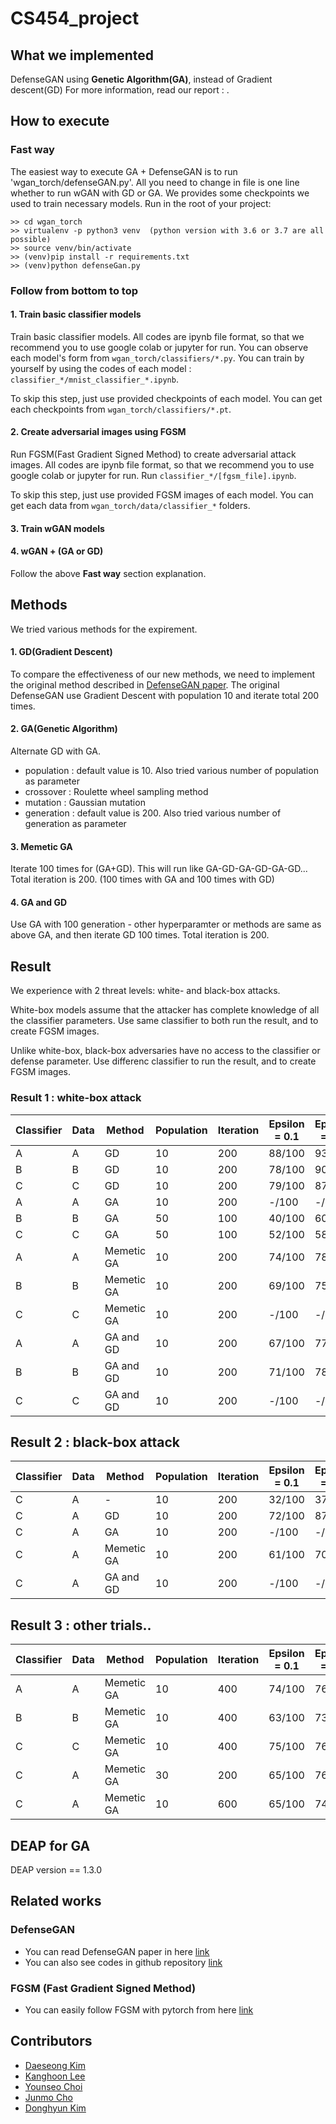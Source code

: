 # CS454_project

## What we implemented
DefenseGAN using **Genetic Algorithm(GA)**, instead of Gradient descent(GD)
For more information, read our report : .

## How to execute
### Fast way
The easiest way to execute GA + DefenseGAN is to run 'wgan_torch/defenseGAN.py'. All you need to change in file is one line whether to run wGAN with GD or GA. We provides some checkpoints we used to train necessary models. Run in the root of your project:
```
>> cd wgan_torch
>> virtualenv -p python3 venv  (python version with 3.6 or 3.7 are all possible)
>> source venv/bin/activate
>> (venv)pip install -r requirements.txt
>> (venv)python defenseGan.py
```


### Follow from bottom to top
#### 1. Train basic classifier models
Train basic classifier models. All codes are ipynb file format, so that we recommend you to use google colab or jupyter for run. You can observe each model's form from `wgan_torch/classifiers/*.py`. You can train by yourself by using the codes of each model : `classifier_*/mnist_classifier_*.ipynb`.

To skip this step, just use provided checkpoints of each model. You can get each checkpoints from `wgan_torch/classifiers/*.pt`.

#### 2. Create adversarial images using FGSM
Run FGSM(Fast Gradient Signed Method) to create adversarial attack images. All codes are ipynb file format, so that we recommend you to use google colab or jupyter for run. Run `classifier_*/[fgsm_file].ipynb`.

To skip this step, just use provided FGSM images of each model. You can get each data from `wgan_torch/data/classifier_*` folders.

#### 3. Train wGAN models


#### 4. wGAN + (GA or GD)
Follow the above **Fast way** section explanation.


## Methods
We tried various methods for the expirement.

#### 1. GD(Gradient Descent)
To compare the effectiveness of our new methods, we need to implement the original method described in [DefenseGAN paper](https://arxiv.org/pdf/1805.06605.pdf). The original DefenseGAN use Gradient Descent with population 10 and iterate total 200 times.

#### 2. GA(Genetic Algorithm)
Alternate GD with GA.
- population : default value is 10. Also tried various number of population as parameter
- crossover : Roulette wheel sampling method
- mutation : Gaussian mutation
- generation : default value is 200. Also tried various number of generation as parameter

#### 3. Memetic GA
Iterate 100 times for (GA+GD). This will run like GA-GD-GA-GD-GA-GD...
Total iteration is 200. (100 times with GA and 100 times with GD)

#### 4. GA and GD
Use GA with 100 generation - other hyperparamter or methods are same as above GA, and then iterate GD 100 times. Total iteration is 200.

## Result
We experience with 2 threat levels: white- and black-box attacks.

White-box models assume that the attacker has complete knowledge of all the classifier parameters. Use same classifier to both run the result, and to create FGSM images.

Unlike white-box, black-box adversaries have no access to the classifier or defense parameter. Use differenc classifier to run the result, and to create FGSM images.

### Result 1 : white-box attack
| Classifier | Data | Method | Population | Iteration | Epsilon = 0.1 | Epsilon = 0.2 | Epsilon = 0.3 | Total |
| --- | --- | --- | --- | --- | --- | --- | --- | --- |
| A | A | GD | 10 | 200 | 88/100 | 93/100 | 89/100 | 90% |
| B | B | GD | 10 | 200 | 78/100 | 90/100 | 87/100 | 85% |
| C | C | GD | 10 | 200 | 79/100 | 87/100 | 86/100 | 84% |
| A | A | GA | 10 | 200 | -/100 | -/100 | -/100 | -% |
| B | B | GA | 50 | 100 | 40/100 | 60/100 | 61x/100 | 53.66% |
| C | C | GA | 50 | 100 | 52/100 | 58/100 | 62/100 | 57.33% |
| A | A | Memetic GA | 10 | 200 | 74/100 | 78/100 | 83/100 | 78.33% (5h45m6s) |
| B | B | Memetic GA | 10 | 200 | 69/100 | 75/100 | 81/100 | 75% (5h37m47s) |
| C | C | Memetic GA | 10 | 200 | -/100 | -/100 | -/100 | -% |
| A | A | GA and GD | 10 | 200 | 67/100 | 77/100 | 81/100 | 75% |
| B | B | GA and GD | 10 | 200 | 71/100 | 78/100 | 83/100 | 77.33% |
| C | C | GA and GD | 10 | 200 | -/100 | -/100 | -/100 | -% |

## Result 2 : black-box attack

| Classifier | Data | Method | Population | Iteration | Epsilon = 0.1 | Epsilon = 0.2 | Epsilon = 0.3 | Total |
| --- | --- | --- | --- | --- | --- | --- | --- | --- |
| C | A | - | 10 | 200 | 32/100 | 37/100 | 22/100 | 30.33% |
| C | A | GD | 10 | 200 | 72/100 | 87/100 | 86/100 | 81.67% |
| C | A | GA | 10 | 200 | -/100 | -/100 | -/100 | -% |
| C | A | Memetic GA | 10 | 200 | 61/100 | 70/100 | 73/100 | 68% |
| C | A | GA and GD | 10 | 200 | -/100 | -/100 | -/100 | -% |

## Result 3 : other trials..
| Classifier | Data | Method | Population | Iteration | Epsilon = 0.1 | Epsilon = 0.2 | Epsilon = 0.3 | Total |
| --- | --- | --- | --- | --- | --- | --- | --- | --- |
| A | A | Memetic GA | 10 | 400 | 74/100 | 76/100 | 81/100 | 77% |
| B | B | Memetic GA | 10 | 400 | 63/100 | 73/100 | 82/100 | 72.67% |
| C | C | Memetic GA | 10 | 400 | 75/100 | 76/100 | 77/100 | 76% |
| C | A | Memetic GA | 30 | 200 | 65/100 | 76/100 | 79/100 | 73.33% |
| C | A | Memetic GA | 10 | 600 | 65/100 | 74/100 | 76/100 | 71.67% |

## DEAP for GA
DEAP version == 1.3.0


## Related works
### DefenseGAN
- You can read DefenseGAN paper in here [link](https://arxiv.org/pdf/1805.06605.pdf)
- You can also see codes in github repository [link](https://github.com/kabkabm/defensegan)


### FGSM (Fast Gradient Signed Method)
- You can easily follow FGSM with pytorch from here [link](https://pytorch.org/tutorials/beginner/fgsm_tutorial.html)

## Contributors

- [Daeseong Kim](https://github.com/scvgoe)
- [Kanghoon Lee](https://github.com/leehoon7)
- [Younseo Choi](https://github.com/Choiyounseo)
- [Junmo Cho](https://github.com/junmokane)
- [Donghyun Kim](https://github.com/donghyun932)
